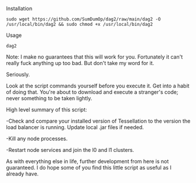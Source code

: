 Installation
```
sudo wget https://github.com/SumDumOp/dag2/raw/main/dag2 -O /usr/local/bin/dag2 && sudo chmod +x /usr/local/bin/dag2
```

Usage
```
dag2
```

Note: I make no guarantees that this will work for you. Fortunately it can't really fuck anything up too bad. But don't take my word for it.

Seriously.

Look at the script commands yourself before you execute it. Get into a habit of doing that. You're about to download and execute a stranger's code; never something to be taken lightly.

High level summary of this script:

-Check and compare your installed version of Tessellation to the version the load balancer is running. Update local .jar files if needed.

-Kill any node processes.

-Restart node services and join the l0 and l1 clusters.

As with everything else in life, further development from here is not guaranteed. I do hope some of you find this little script as useful as I already have.
